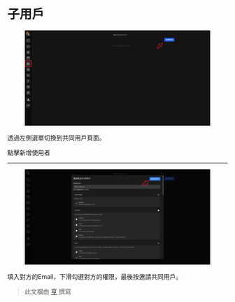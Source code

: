 # 子用戶

<figure><img src="../../.gitbook/assets/image (81).png" alt=""><figcaption></figcaption></figure>

透過左側選單切換到共同用戶頁面。

點擊新增使用者

***

<figure><img src="../../.gitbook/assets/image (82).png" alt=""><figcaption></figcaption></figure>

填入對方的Email，下滑勾選對方的權限，最後按邀請共同用戶。



> 此文檔由 [亨](https://github.com/HansHans135/) 撰寫
